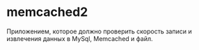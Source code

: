 # memcached2
Приложением, которое должно проверить скорость записи и извлечения данных в MySql, Memcached и файл.
